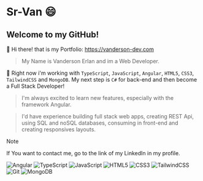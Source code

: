# Sr-Van :smile:
## Welcome to my GitHub!

:wave: Hi there! that is my Portfolio: https://vanderson-dev.com

> My Name is Vanderson Erlan and im a Web Developer.

📖 Right now i'm working with `TypeScript`, `JavaScript`, `Angular`, `HTML5`, `CSS3`, `TailwindCSS` and `MongoDB`.
My next step is `C#` for back-end and then become a Full Stack Developer!

> I'm always excited to learn new features, especially with the framework Angular.

> I'd have experience building full stack web apps, creating REST Api, using SQL and noSQL databases, consuming in front-end and creating responsives layouts.


> [!NOTE]
> If You want to contact me, go to the link of my LinkedIn in my profile.

![Angular](https://img.shields.io/badge/angular-%23DD0031.svg?style=for-the-badge&logo=angular&logoColor=white)
![TypeScript](https://img.shields.io/badge/typescript-%23007ACC.svg?style=for-the-badge&logo=typescript&logoColor=white)
![JavaScript](https://img.shields.io/badge/javascript-%23323330.svg?style=for-the-badge&logo=javascript&logoColor=%23F7DF1E)
![HTML5](https://img.shields.io/badge/html5-%23E34F26.svg?style=for-the-badge&logo=html5&logoColor=white)
![CSS3](https://img.shields.io/badge/css3-%231572B6.svg?style=for-the-badge&logo=css3&logoColor=white)
![TailwindCSS](https://img.shields.io/badge/tailwindcss-%2338B2AC.svg?style=for-the-badge&logo=tailwind-css&logoColor=white)
![Git](https://img.shields.io/badge/git-%23F05033.svg?style=for-the-badge&logo=git&logoColor=white)
![MongoDB](https://img.shields.io/badge/MongoDB-%234ea94b.svg?style=for-the-badge&logo=mongodb&logoColor=white)

